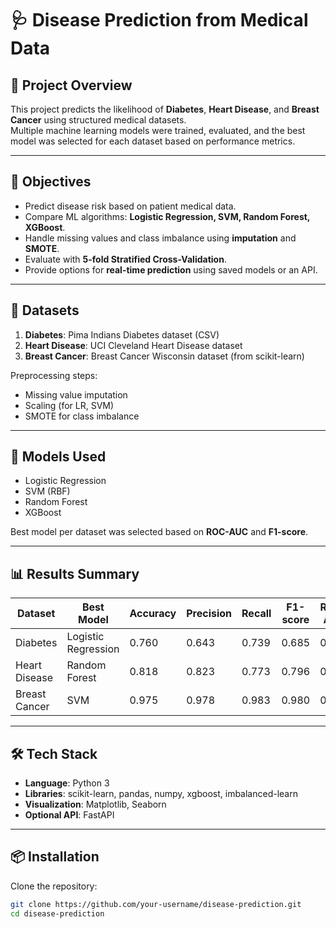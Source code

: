 # 🩺 Disease Prediction from Medical Data

## 📌 Project Overview
This project predicts the likelihood of **Diabetes**, **Heart Disease**, and **Breast Cancer** using structured medical datasets.  
Multiple machine learning models were trained, evaluated, and the best model was selected for each dataset based on performance metrics.

---

## 🎯 Objectives
- Predict disease risk based on patient medical data.
- Compare ML algorithms: **Logistic Regression, SVM, Random Forest, XGBoost**.
- Handle missing values and class imbalance using **imputation** and **SMOTE**.
- Evaluate with **5-fold Stratified Cross-Validation**.
- Provide options for **real-time prediction** using saved models or an API.

---

## 📂 Datasets
1. **Diabetes**: Pima Indians Diabetes dataset (CSV)  
2. **Heart Disease**: UCI Cleveland Heart Disease dataset  
3. **Breast Cancer**: Breast Cancer Wisconsin dataset (from scikit-learn)

Preprocessing steps:
- Missing value imputation  
- Scaling (for LR, SVM)  
- SMOTE for class imbalance  

---

## 🧠 Models Used
- Logistic Regression  
- SVM (RBF)  
- Random Forest  
- XGBoost  

Best model per dataset was selected based on **ROC-AUC** and **F1-score**.

---

## 📊 Results Summary

| Dataset        | Best Model            | Accuracy | Precision | Recall | F1-score | ROC-AUC |
|----------------|-----------------------|----------|-----------|--------|----------|---------|
| Diabetes        | Logistic Regression   | 0.760    | 0.643     | 0.739  | 0.685    | 0.837   |
| Heart Disease    | Random Forest         | 0.818    | 0.823     | 0.773  | 0.796    | 0.894   |
| Breast Cancer    | SVM                   | 0.975    | 0.978     | 0.983  | 0.980    | 0.995   |

---

## 🛠 Tech Stack
- **Language**: Python 3  
- **Libraries**: scikit-learn, pandas, numpy, xgboost, imbalanced-learn  
- **Visualization**: Matplotlib, Seaborn  
- **Optional API**: FastAPI  

---

## 📦 Installation
Clone the repository:
```bash
git clone https://github.com/your-username/disease-prediction.git
cd disease-prediction
